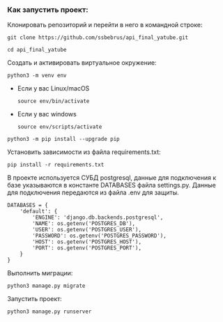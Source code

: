 ### Как запустить проект:

Клонировать репозиторий и перейти в него в командной строке:

```
git clone https://github.com/ssbebrus/api_final_yatube.git
```

```
cd api_final_yatube
```

Cоздать и активировать виртуальное окружение:

```
python3 -m venv env
```

* Если у вас Linux/macOS

    ```
    source env/bin/activate
    ```

* Если у вас windows

    ```
    source env/scripts/activate
    ```

```
python3 -m pip install --upgrade pip
```

Установить зависимости из файла requirements.txt:

```
pip install -r requirements.txt
```

В проекте используется СУБД postgresql, данные для подключения к базе
указываются в константе DATABASES файла settings.py.
Данные для подключения передаются из файла .env для защиты.

```
DATABASES = {
    'default': {
        'ENGINE': 'django.db.backends.postgresql',
        'NAME': os.getenv('POSTGRES_DB'),
        'USER': os.getenv('POSTGRES_USER'),
        'PASSWORD': os.getenv('POSTGRES_PASSWORD'),
        'HOST': os.getenv('POSTGRES_HOST'),
        'PORT': os.getenv('POSTGRES_PORT'),
    }
}
```

Выполнить миграции:

```
python3 manage.py migrate
```

Запустить проект:

```
python3 manage.py runserver
```

